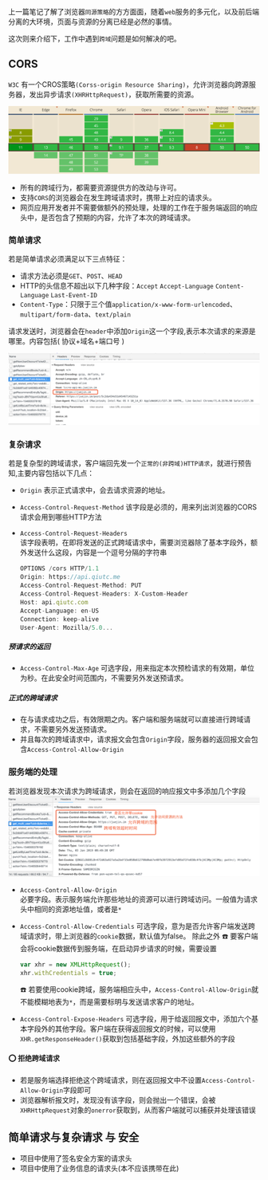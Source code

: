 上一篇笔记了解了浏览器`同源策略`的方方面面，随着`web`服务的多元化，以及前后端分离的大环境，页面与资源的分离已经是必然的事情。

这次则来介绍下，工作中遇到`跨域`问题是如何解决的吧。

## CORS
`W3C` 有一个CROS策略`(Corss-origin Resource Sharing)`，允许浏览器向跨源服务器，发出异步请求`(XHRHttpRequest)`，获取所需要的资源。  

![CORS兼容性](/blog_assets/section-cross-domain-cors.png)
* 所有的跨域行为，都需要资源提供方的改动与许可。   
* 支持`CORS`的浏览器会在发生跨域请求时，携带上对应的请求头。
* 网页应用开发者并不需要做额外的预处理，处理的工作在于服务端返回的响应头中，是否包含了预期的内容，允许了本次的跨域请求。

### 简单请求
若是简单请求必须满足以下三点特征：  
* 请求方法必须是`GET`、`POST`、`HEAD`
* HTTP的头信息不超出以下几种字段：`Accept`  `Accept-Language`  `Content-Language` `Last-Event-ID`  
* `Content-Type`：只限于三个值`application/x-www-form-urlencoded`、`multipart/form-data`、`text/plain`  

请求发送时，浏览器会在`header`中添加`Origin`这一个字段,表示本次请求的来源是哪里。内容包括( 协议+域名+端口号 )

![cross_origin_header.png](/blog_assets/CORS_request_header.png) 

### 复杂请求
若是复杂型的跨域请求，客户端回先发一个`正常的(非跨域)HTTP请求`，就进行预告知,主要内容包括以下几点：

* `Origin` 
表示正式请求中，会去请求资源的地址。

* `Access-Control-Request-Method`
该字段是必须的，用来列出浏览器的CORS请求会用到哪些HTTP方法   

* `Access-Control-Request-Headers`    
该字段表明，在即将发送的正式跨域请求中，需要浏览器除了基本字段外，额外发送什么这段，内容是一个逗号分隔的字符串

    ```js
    OPTIONS /cors HTTP/1.1
    Origin: https://api.qiutc.me
    Access-Control-Request-Method: PUT
    Access-Control-Request-Headers: X-Custom-Header
    Host: api.qiutc.com
    Accept-Language: en-US
    Connection: keep-alive
    User-Agent: Mozilla/5.0...
    ```
##### 预请求的返回
* `Access-Control-Max-Age`
可选字段，用来指定本次预检请求的有效期，单位为秒。在此安全时间范围内，不需要另外发送预请求。
##### 正式的跨域请求
* 在与请求成功之后，有效限期之内。客户端和服务端就可以直接进行跨域请求，不需要另外发送预请求。
* 并且每次的跨域请求中，请求报文会包含`Origin`字段，服务器的返回报文会包含`Access-Control-Allow-Origin`

### 服务端的处理
若浏览器发现本次请求为跨域请求，则会在返回的响应报文中多添加几个字段
![](/blog_assets/CORS_response_header.png)
* `Access-Control-Allow-Origin`  
   必要字段。表示服务端允许那些地址的资源可以进行跨域访问。一般值为请求头中相同的资源地址值，或者是`*` 
* `Access-Control-Allow-Credentials`
   可选字段，意为是否允许客户端发送跨域请求时，带上浏览器的`cookie`数据，默认值为false。
   除此之外
   ☎️ 要客户端会将cookie数据传到服务端，在启动异步请求的时候，需要设置
   ```js
   var xhr = new XMLHttpRequest(); 
   xhr.withCredentials = true;
   ```
   ☎️ 若要使用cookie跨域，服务端相应头中，`Access-Control-Allow-Origin`就不能模糊地表为` * `，而是需要标明与发送请求客户的地址。   
   
* `Access-Control-Expose-Headers`
   可选字段，用于给返回报文中，添加六个基本字段外的其他字段。客户端在获得返回报文的时候，可以使用`XHR.getResponseHeader()`获取到包括基础字段，外加这些额外的字段 

#### ⭕️ 拒绝跨域请求
* 若是服务端选择拒绝这个跨域请求，则在返回报文中不设置`Access-Control-Allow-Origin`字段即可   
* 浏览器解析报文时，发现没有该字段，则会抛出一个错误，会被`XHRHttpRequest`对象的`onerror`获取到，从而客户端就可以捕获并处理该错误  



## 简单请求与复杂请求 与 安全
* 项目中使用了签名安全方案的请求头
* 项目中使用了业务信息的请求头(本不应该携带在此)